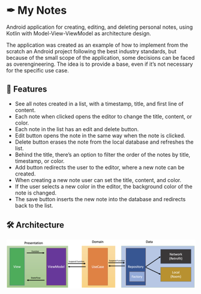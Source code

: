# ✒ My Notes ️

Android application for creating, editing, and deleting personal notes, using Kotlin with Model-View-ViewModel as architecture design.

The application was created as an example of how to implement from the scratch an Android project following the best industry standards, but because of the small scope of the application, some decisions can be faced as overengineering. The idea is to provide a base, even if it’s not necessary for the specific use case.

## 📑 Features

- See all notes created in a list, with a timestamp, title, and first line of content.
- Each note when clicked opens the editor to change the title, content, or color.
- Each note in the list has an edit and delete button.
- Edit button opens the note in the same way when the note is clicked.
- Delete button erases the note from the local database and refreshes the list.
- Behind the title, there’s an option to filter the order of the notes by title, timestamp, or color.
- Add button redirects the user to the editor, where a new note can be created.
- When creating a new note user can set the title, content, and color.
- If the user selects a new color in the editor, the background color of the note is changed.
- The save button inserts the new note into the database and redirects back to the list.

## 🛠 Architecture

![](app/src/main/res/mvvm.png)